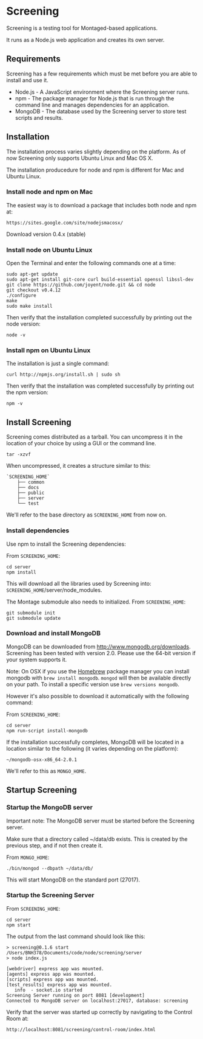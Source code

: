 ﻿<!-- <copyright>
 This file contains proprietary software owned by Motorola Mobility, Inc.<br/>
 No rights, expressed or implied, whatsoever to this software are provided by Motorola Mobility, Inc. hereunder.<br/>
 (c) Copyright 2011 Motorola Mobility, Inc.  All Rights Reserved.
 </copyright> -->

# Screening

Screening is a testing tool for Montaged-based applications.

It runs as a Node.js web application and creates its own server.

## Requirements

Screening has a few requirements which must be met before you are able to install and use it.

* Node.js - A JavaScript environment where the Screening server runs.
* npm - The package manager for Node.js that is run through the command line and manages dependencies for an application.
* MongoDB - The database used by the Screening server to store test scripts and results.

## Installation

The installation process varies slightly depending on the platform. As of now Screening only supports Ubuntu Linux and Mac OS X.

The installation producedure for node and npm is different for Mac and Ubuntu Linux.

### Install node and npm on Mac

The easiest way is to download a package that includes both node and npm at:

    https://sites.google.com/site/nodejsmacosx/

Download version 0.4.x (stable)

### Install node on Ubuntu Linux

Open the Terminal and enter the following commands one at a time:

    sudo apt-get update
    sudo apt-get install git-core curl build-essential openssl libssl-dev
    git clone https://github.com/joyent/node.git && cd node
    git checkout v0.4.12
    ./configure
    make
    sudo make install

Then verify that the installation completed successfully by printing out the node version:

    node -v

### Install npm on Ubuntu Linux

The installation is just a single command:

    curl http://npmjs.org/install.sh | sudo sh

Then verify that the installation was completed successfully by printing out the npm version:

    npm -v

## Install Screening

Screening comes distributed as a tarball. You can uncompress it in the location of your choice by using a GUI or the
command line.

    tar -xzvf

When uncompressed, it creates a structure similar to this:

    `SCREENING_HOME`
        ├── common
        ├── docs
        ├── public
        ├── server
        └── test

We'll refer to the base directory as `SCREENING_HOME` from now on.

### Install dependencies

Use npm to install the Screening dependencies:

From `SCREENING_HOME`:

    cd server
    npm install

This will download all the libraries used by Screening into: `SCREENING_HOME`/server/node_modules.

The Montage submodule also needs to initialized. From `SCREENING_HOME`:

    git submodule init
    git submodule update

### Download and install MongoDB

MongoDB can be downloaded from http://www.mongodb.org/downloads. Screening has been tested with version 2.0.
Please use the 64-bit version if your system supports it.

Note: On OSX if you use the [Homebrew](http://mxcl.github.com/homebrew/) package manager you
can install mongodb with `brew install mongodb`. `mongod` will then be available directly
on your path. To install a specific version use `brew versions mongodb`.

However it's also possible to download it automatically with the following command:

From `SCREENING_HOME`:

    cd server
    npm run-script install-mongodb

If the installation successfully completes, MongoDB will be located in a location similar to the following (it varies
depending on the platform):

    ~/mongodb-osx-x86_64-2.0.1

We'll refer to this as `MONGO_HOME`.

## Startup Screening

### Startup the MongoDB server

Important note: The MongoDB server must be started before the Screening server.

Make sure that a directory called ~/data/db exists. This is created by the previous step, and if not then create it.

From `MONGO_HOME`:

    ./bin/mongod --dbpath ~/data/db/

This will start MongoDB on the standard port (27017).

### Startup the Screening Server

From `SCREENING_HOME`:

    cd server
    npm start

The output from the last command should look like this:

    > screening@0.1.6 start /Users/BNH378/Documents/code/node/screening/server
    > node index.js

    [webdriver] express app was mounted.
    [agents] express app was mounted.
    [scripts] express app was mounted.
    [test_results] express app was mounted.
       info  - socket.io started
    Screening Server running on port 8081 [development]
    Connected to MongoDB server on localhost:27017, database: screening

Verify that the server was started up correctly by navigating to the Control Room at:

    http://localhost:8081/screening/control-room/index.html


